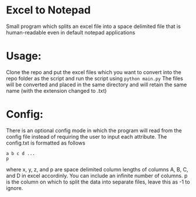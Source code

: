 # Excel to Notepad
Small program which splits an excel file into a space delimited file that is human-readable even in default notepad applications

# Usage:
Clone the repo and put the excel files which you want to convert into the repo folder as the script and run the script using
`python main.py`
The files will be converted and placed in the same directory and will retain the same name (with the extension changed to .txt)

# Config:
There is an optional config mode in which the program will read from the config file instead of requiring the user to input each attribute. The config.txt is formatted as follows
```
a b c d ...
p
```
where x, y, z, and p are space delimited column lengths of columns A, B, C, and D in excel accordinly. You can include an infinite number of columns. p is the column on which to split the data into separate files, leave this as -1 to ignore.
